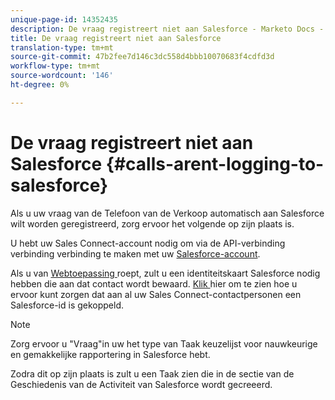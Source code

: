 ```yaml
---
unique-page-id: 14352435
description: De vraag registreert niet aan Salesforce - Marketo Docs - de Documentatie van het Product
title: De vraag registreert niet aan Salesforce
translation-type: tm+mt
source-git-commit: 47b2fee7d146c3dc558d4bbb10070683f4cdfd3d
workflow-type: tm+mt
source-wordcount: '146'
ht-degree: 0%

---
```



# De vraag registreert niet aan Salesforce {#calls-arent-logging-to-salesforce}

Als u uw vraag van de Telefoon van de Verkoop automatisch aan Salesforce wilt worden geregistreerd, zorg ervoor het volgende op zijn plaats is.

U hebt uw Sales Connect-account nodig om via de API-verbinding verbinding verbinding te maken met uw [Salesforce-account](http://docs.marketo.com/x/q4LS).

Als u van [Webtoepassing ](http://toutapp.com/login) roept, zult u een identiteitskaart Salesforce nodig hebben die aan dat contact wordt bewaard. [Klik ](http://docs.marketo.com/x/G4PS) hier om te zien hoe u ervoor kunt zorgen dat aan al uw Sales Connect-contactpersonen een Salesforce-id is gekoppeld.

>[!NOTE]
>
>Zorg ervoor u &quot;Vraag&quot;in uw het type van Taak keuzelijst voor nauwkeurige en gemakkelijke rapportering in Salesforce hebt.

Zodra dit op zijn plaats is zult u een Taak zien die in de sectie van de Geschiedenis van de Activiteit van Salesforce wordt gecreeerd.

